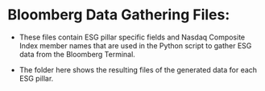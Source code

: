 # Bloomberg Data Gathering Files:

- These files contain ESG pillar specific fields and Nasdaq Composite Index member names that are used in the Python script to gather ESG data from the Bloomberg Terminal.

- The folder here shows the resulting files of the generated data for each ESG pillar.
